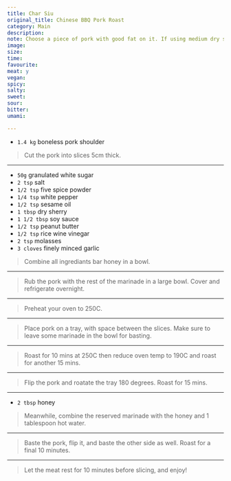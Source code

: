 ```yaml
---
title: Char Siu
original_title: Chinese BBQ Pork Roast
category: Main
description:
note: Choose a piece of pork with good fat on it. If using medium dry sherry, reduce the sugar.
image:
size:
time:
favourite:
meat: y
vegan:
spicy:
salty:
sweet:
sour:
bitter:
umami:

---
```


* `1.4 kg` boneless pork shoulder

>Cut the pork into slices 5cm thick.

---

* `50g` granulated white sugar
* `2 tsp` salt
* `1/2 tsp` five spice powder
* `1/4 tsp` white pepper
* `1/2 tsp` sesame oil
* `1 tbsp` dry sherry
* `1 1/2 tbsp` soy sauce
* `1/2 tsp` peanut butter
* `1/2 tsp` rice wine vinegar
* `2 tsp` molasses
* `3 cloves` finely minced garlic

>Combine all ingrediants bar honey in a bowl.

---

>Rub the pork with the rest of the marinade in a large bowl. Cover and refrigerate overnight.

---

>Preheat your oven to 250C.

---

>Place pork on a tray, with space between the slices. Make sure to leave some marinade in the bowl for basting.

---

>Roast for 10 mins at 250C then reduce oven temp to 190C and roast for another 15 mins.

---

>Flip the pork and roatate the tray 180 degrees. Roast for 15 mins.

---

* `2 tbsp` honey

>Meanwhile, combine the reserved marinade with the honey and 1 tablespoon hot water.

---

>Baste the pork, flip it, and baste the other side as well. Roast for a final 10 minutes.

---

>Let the meat rest for 10 minutes before slicing, and enjoy!